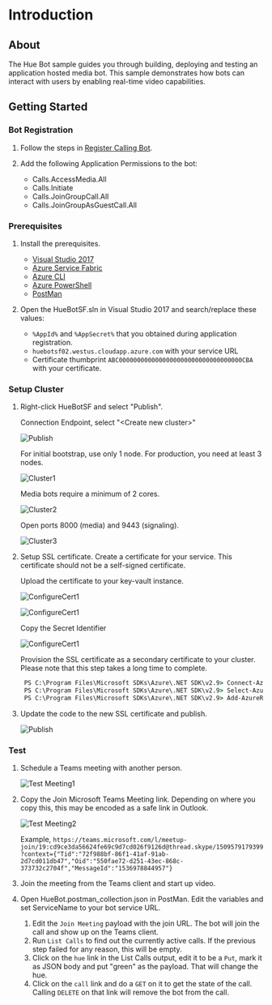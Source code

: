 ﻿# Introduction

## About
The Hue Bot sample guides you through building, deploying and testing an application hosted media bot. This sample demonstrates how bots can interact with users by enabling real-time video capabilities.

## Getting Started

### Bot Registration
1. Follow the steps in [Register Calling Bot](https://sampleapps-microsoftteams.visualstudio.com/_git/GraphCommsSamples?path=%2FDocumentation%2Fconcepts%2Fregister-calling-bot.md&version=GBmaster).  

1. Add the following Application Permissions to the bot:
  
    * Calls.AccessMedia.All
    * Calls.Initiate
    * Calls.JoinGroupCall.All
    * Calls.JoinGroupAsGuestCall.All

### Prerequisites

1. Install the prerequisites.
    * [Visual Studio 2017](https://visualstudio.microsoft.com/downloads/)
    * [Azure Service Fabric](https://docs.microsoft.com/en-us/azure/service-fabric/service-fabric-get-started)
    * [Azure CLI](https://docs.microsoft.com/en-us/cli/azure/install-azure-cli?view=azure-cli-latest)
    * [Azure PowerShell](https://docs.microsoft.com/en-us/powershell/azure/install-azurerm-ps?view=azurermps-6.8.1)
    * [PostMan](https://chrome.google.com/webstore/detail/postman/fhbjgbiflinjbdggehcddcbncdddomop)

1. Open the HueBotSF.sln in Visual Studio 2017 and search/replace these values:
    * `%AppId%` and `%AppSecret%` that you obtained during application registration.
    * `huebotsf02.westus.cloudapp.azure.com` with your service URL
    * Certificate thumbprint `ABC0000000000000000000000000000000000CBA` with your certificate.

### Setup Cluster

1. Right-click HueBotSF and select "Publish".

    Connection Endpoint, select "&lt;Create new cluster&gt;"
    
    ![Publish](Images/Publish.png)

    For initial bootstrap, use only 1 node. For production, you need at least 3 nodes.

    ![Cluster1](Images/Cluster1.png)

    Media bots require a minimum of 2 cores.

    ![Cluster2](Images/Cluster2.png)

    Open ports 8000 (media) and 9443 (signaling).

    ![Cluster3](Images/Cluster3.png)

1. Setup SSL certificate.
    Create a certificate for your service.  This certificate should not be a self-signed certificate.

    Upload the certificate to your key-vault instance.

    ![ConfigureCert1](Images/ConfigureCert1.png)

    ![ConfigureCert1](Images/ConfigureCert2.png)

    Copy the Secret Identifier

    ![ConfigureCert1](Images/ConfigureCert3.png)

    Provision the SSL certificate as a secondary certificate to your cluster.  Please note that this step takes a long time to complete.

    ```cmd
     PS C:\Program Files\Microsoft SDKs\Azure\.NET SDK\v2.9> Connect-AzureRmAccount
     PS C:\Program Files\Microsoft SDKs\Azure\.NET SDK\v2.9> Select-AzureRmSubscription -SubscriptionId "<your-Azure-Subscription-id>"
     PS C:\Program Files\Microsoft SDKs\Azure\.NET SDK\v2.9> Add-AzureRmServiceFabricClusterCertificate -ResourceGroupName 'huebotsf02_RG' -Name 'huebotsf02' -SecretIdentifier 'https://huebotsf02...'
    ```

1. Update the code to the new SSL certificate and publish.

    ![Publish](Images/Publish.png)

### Test

1. Schedule a Teams meeting with another person.

    ![Test Meeting1](Images/TestMeeting1.png)

1. Copy the Join Microsoft Teams Meeting link. Depending on where you copy this, this may be encoded as a safe link in Outlook.

    ![Test Meeting2](Images/TestMeeting2.png)

    Example, `https://teams.microsoft.com/l/meetup-join/19:cd9ce3da56624fe69c9d7cd026f9126d@thread.skype/1509579179399?context={"Tid":"72f988bf-86f1-41af-91ab-2d7cd011db47","Oid":"550fae72-d251-43ec-868c-373732c2704f","MessageId":"1536978844957"}`

1. Join the meeting from the Teams client and start up video.

1. Open HueBot.postman_collection.json in PostMan.  Edit the variables and set ServiceName to your bot service URL.

    1. Edit the `Join Meeting` payload with the join URL.  The bot will join the call and show up on the Teams client.
    1. Run `List Calls` to find out the currently active calls.  If the previous step failed for any reason, this will be empty.
    1. Click on the `hue` link in the List Calls output, edit it to be a `Put`, mark it as JSON body and put "green" as the payload. That will change the hue.
    1. Click on the `call` link and do a `GET` on it to get the state of the call. Calling `DELETE` on that link will remove the bot from the call.
